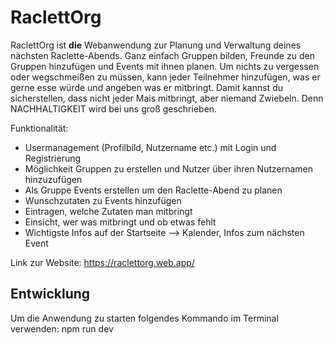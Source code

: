 # RaclettOrg
RaclettOrg ist **die** Webanwendung zur Planung und Verwaltung deines nächsten Raclette-Abends. Ganz einfach Gruppen bilden, Freunde zu den Gruppen hinzufügen und Events mit ihnen planen. Um nichts zu vergessen oder wegschmeißen zu müssen, kann jeder Teilnehmer hinzufügen, was er gerne esse würde und angeben was er mitbringt. Damit kannst du sicherstellen, dass nicht jeder Mais mitbringt, aber niemand Zwiebeln. Denn NACHHALTIGKEIT wird bei uns groß geschrieben.

Funktionalität:
* Usermanagement (Profilbild, Nutzername etc.) mit Login und Registrierung
* Möglichkeit Gruppen zu erstellen und Nutzer über ihren Nutzernamen hinzuzufügen
* Als Gruppe Events erstellen um den Raclette-Abend zu planen
* Wunschzutaten zu Events hinzufügen
* Eintragen, welche Zutaten man mitbringt
* Einsicht, wer was mitbringt und ob etwas fehlt
* Wichtigste Infos auf der Startseite --> Kalender, Infos zum nächsten Event

Link zur Website:
https://raclettorg.web.app/

## Entwicklung

Um die Anwendung zu starten folgendes Kommando im Terminal verwenden:
npm run dev

